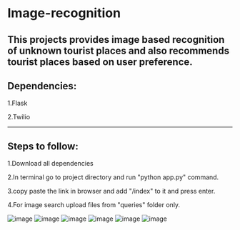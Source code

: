 # Image-recognition
This projects provides image based recognition of unknown tourist places and also recommends tourist places based on user preference.
-----------------------------------------
Dependencies:
-----------------------------------------
1.Flask

2.Twilio

-----------------------------------------
Steps to follow:
-----------------------------------------
1.Download all dependencies

2.In terminal go to project directory and run "python app.py" command.

3.copy paste the link in browser and add "/index" to it and press enter.

4.For image search upload files from "queries" folder only.

![image](https://user-images.githubusercontent.com/52826790/61241141-90d3a800-a760-11e9-9f02-e475f9d64bd9.png)
![image](https://user-images.githubusercontent.com/52826790/61241357-f9bb2000-a760-11e9-8997-f389ce74941c.png)
![image](https://user-images.githubusercontent.com/52826790/61241376-02abf180-a761-11e9-840e-87f98bfc0705.png)
![image](https://user-images.githubusercontent.com/52826790/61241395-0b9cc300-a761-11e9-9b40-77c46890e57e.png)
![image](https://user-images.githubusercontent.com/52826790/61241407-0fc8e080-a761-11e9-9fc3-cbbbbf5f35a4.png)
![image](https://user-images.githubusercontent.com/52826790/61241435-1e16fc80-a761-11e9-93ca-b5e4a2ec131d.png)




